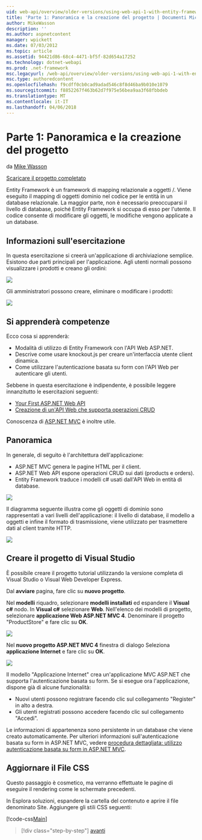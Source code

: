 ```yaml
---
uid: web-api/overview/older-versions/using-web-api-1-with-entity-framework-5/using-web-api-with-entity-framework-part-1
title: 'Parte 1: Panoramica e la creazione del progetto | Documenti Microsoft'
author: MikeWasson
description: ''
ms.author: aspnetcontent
manager: wpickett
ms.date: 07/03/2012
ms.topic: article
ms.assetid: 94421d86-68c4-4471-bf5f-82d654a17252
ms.technology: dotnet-webapi
ms.prod: .net-framework
msc.legacyurl: /web-api/overview/older-versions/using-web-api-1-with-entity-framework-5/using-web-api-with-entity-framework-part-1
msc.type: authoredcontent
ms.openlocfilehash: f9cdff0cb0cad9adad546c8f8d46ba9b010e1079
ms.sourcegitcommit: f8852267f463b62d7f975e56bea9aa3f68fbbdeb
ms.translationtype: MT
ms.contentlocale: it-IT
ms.lasthandoff: 04/06/2018
---
```

<a name="part-1-overview-and-creating-the-project"></a>Parte 1: Panoramica e la creazione del progetto
====================
da [Mike Wasson](https://github.com/MikeWasson)

[Scaricare il progetto completato](http://code.msdn.microsoft.com/ASP-NET-Web-API-with-afa30545)

Entity Framework è un framework di mapping relazionale a oggetti /. Viene eseguito il mapping di oggetti dominio nel codice per le entità in un database relazionale. La maggior parte, non è necessario preoccuparsi il livello di database, poiché Entity Framework si occupa di esso per l'utente. Il codice consente di modificare gli oggetti, le modifiche vengono applicate a un database.

## <a name="about-the-tutorial"></a>Informazioni sull'esercitazione

In questa esercitazione si creerà un'applicazione di archiviazione semplice. Esistono due parti principali per l'applicazione. Agli utenti normali possono visualizzare i prodotti e creano gli ordini:

![](using-web-api-with-entity-framework-part-1/_static/image1.png)

Gli amministratori possono creare, eliminare o modificare i prodotti:

![](using-web-api-with-entity-framework-part-1/_static/image2.png)

## <a name="skills-youll-learn"></a>Si apprenderà competenze

Ecco cosa si apprenderà:

- Modalità di utilizzo di Entity Framework con l'API Web ASP.NET.
- Descrive come usare knockout.js per creare un'interfaccia utente client dinamica.
- Come utilizzare l'autenticazione basata su form con l'API Web per autenticare gli utenti.

Sebbene in questa esercitazione è indipendente, è possibile leggere innanzitutto le esercitazioni seguenti:

- [Your First ASP.NET Web API](../../getting-started-with-aspnet-web-api/tutorial-your-first-web-api.md)
- [Creazione di un'API Web che supporta operazioni CRUD](../creating-a-web-api-that-supports-crud-operations.md)

Conoscenza di [ASP.NET MVC](../../../../mvc/index.md) è inoltre utile.

## <a name="overview"></a>Panoramica

In generale, di seguito è l'architettura dell'applicazione:

- ASP.NET MVC genera le pagine HTML per il client.
- ASP.NET Web API espone operazioni CRUD sui dati (products e orders).
- Entity Framework traduce i modelli c# usati dall'API Web in entità di database.

![](using-web-api-with-entity-framework-part-1/_static/image3.png)

Il diagramma seguente illustra come gli oggetti di dominio sono rappresentati a vari livelli dell'applicazione: il livello di database, il modello a oggetti e infine il formato di trasmissione, viene utilizzato per trasmettere dati al client tramite HTTP.

![](using-web-api-with-entity-framework-part-1/_static/image4.png)

## <a name="create-the-visual-studio-project"></a>Creare il progetto di Visual Studio

È possibile creare il progetto tutorial utilizzando la versione completa di Visual Studio o Visual Web Developer Express.

Dal **avviare** pagina, fare clic su **nuovo progetto**.

Nel **modelli** riquadro, selezionare **modelli installati** ed espandere il **Visual c#** nodo. In **Visual c#** selezionare **Web**. Nell'elenco dei modelli di progetto, selezionare **applicazione Web ASP.NET MVC 4**. Denominare il progetto "ProductStore" e fare clic su **OK**.

![](using-web-api-with-entity-framework-part-1/_static/image5.png)

Nel **nuovo progetto ASP.NET MVC 4** finestra di dialogo Seleziona **applicazione Internet** e fare clic su **OK**.

![](using-web-api-with-entity-framework-part-1/_static/image6.png)

Il modello "Applicazione Internet" crea un'applicazione MVC ASP.NET che supporta l'autenticazione basata su form. Se si esegue ora l'applicazione, dispone già di alcune funzionalità:

- Nuovi utenti possono registrare facendo clic sul collegamento "Register" in alto a destra.
- Gli utenti registrati possono accedere facendo clic sul collegamento "Accedi".

Le informazioni di appartenenza sono persistente in un database che viene creato automaticamente. Per ulteriori informazioni sull'autenticazione basata su form in ASP.NET MVC, vedere [procedura dettagliata: utilizzo autenticazione basata su form in ASP.NET MVC](https://msdn.microsoft.com/library/ff398049(VS.98).aspx).

## <a name="update-the-css-file"></a>Aggiornare il File CSS

Questo passaggio è cosmetico, ma verranno effettuate le pagine di eseguire il rendering come le schermate precedenti.

In Esplora soluzioni, espandere la cartella del contenuto e aprire il file denominato Site. Aggiungere gli stili CSS seguenti:

[!code-css[Main](using-web-api-with-entity-framework-part-1/samples/sample1.css)]

> [!div class="step-by-step"]
> [avanti](using-web-api-with-entity-framework-part-2.md)
